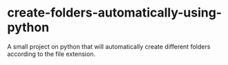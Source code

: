 # create-folders-automatically-using-python
A small project on python that will automatically create different folders according to the file extension.
